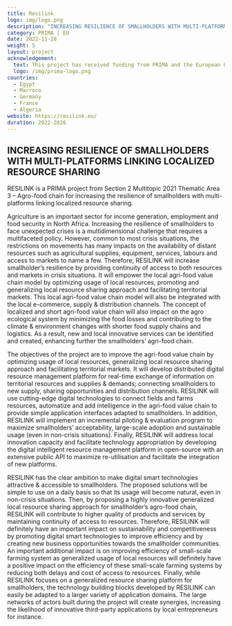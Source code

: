 ```yaml
---
title: Resilink
logo: img/logo.png
description: "INCREASING RESILIENCE OF SMALLHOLDERS WITH MULTI-PLATFORMS LINKING LOCALIZED RESOURCE SHARING"
category: PRIMA | EU
date: 2022-11-28
weight: 5
layout: project
acknowledgement:
  text: This project has received funding from PRIMA and the European Union’s Horizon Europe research and innovation programme.
  logo: /img/prima-logo.png
countries:
  - Egypt
  - Marroco
  - Germany
  - France
  - Algeria
website: https://resilink.eu/
duration: 2022-2026
---
```



## INCREASING RESILIENCE OF SMALLHOLDERS WITH MULTI-PLATFORMS LINKING LOCALIZED RESOURCE SHARING

RESILINK is a PRIMA project from Section 2 Multitopic 2021 Thematic Area 3 – Agro-food chain for increasing the resilience of smallholders with multi-platforms linking localized resource sharing.

Agriculture is an important sector for income generation, employment and food security in North Africa. Increasing the resilience of smallholders to face unexpected crises is a multidimensional challenge that requires a multifaceted policy. However, common to most crisis situations, the restrictions on movements has many impacts on the availability of distant resources such as agricultural supplies, equipment, services, labours and access to markets to name a few. Therefore, RESILINK will increase smallholder’s resilience by providing continuity of access to both resources and markets in crisis situations. It will empower the local agri-food value chain model by optimizing usage of local resources, promoting and generalizing local resource sharing approach and facilitating territorial markets. This local agri-food value chain model will also be integrated with the local e-commerce, supply & distribution channels. The concept of localized and short agri-food value chain will also impact on the agro ecological system by minimizing the food losses and contributing to the climate & environment changes with shorter food supply chains and logistics. As a result, new and local innovative services can be identified and created, enhancing further the smallholders’ agri-food chain.

The objectives of the project are to improve the agri-food value chain by optimizing usage of local resources, generalizing local resource sharing approach and facilitating territorial markets. It will develop distributed digital resource management platform for real-time exchange of information on territorial resources and supplies & demands; connecting smallholders to new supply, sharing opportunities and distribution channels. RESILINK will use cutting-edge digital technologies to connect fields and farms resources, automatize and add intelligence in the agri-food value chain to provide simple application interfaces adapted to smallholders. In addition, RESILINK will implement an incremental piloting & evaluation program to maximize smallholders’ acceptability, large-scale adoption and sustainable usage (even in non-crisis situations). Finally, RESILINK will address local innovation capacity and facilitate technology appropriation by developing the digital intelligent resource management platform in open-source with an extensive public API to maximize re-utilisation and facilitate the integration of new platforms.

RESILINK has the clear ambition to make digital smart technologies attractive & accessible to smallholders. The proposed solutions will be simple to use on a daily basis so that its usage will become natural, even in non-crisis situations. Then, by proposing a highly innovative generalized local resource sharing approach for smallholder’s agro-food chain, RESILINK will contribute to higher quality of products and services by maintaining continuity of access to resources. Therefore, RESILINK will definitely have an important impact on sustainability and competitiveness by promoting digital smart technologies to improve efficiency and by creating new business opportunities towards the smallholder communities. An important additional impact is on improving efficiency of small-scale farming system as generalized usage of local resources will definitely have a positive impact on the efficiency of these small-scale farming systems by reducing both delays and cost of access to resources. Finally, while RESILINK focuses on a generalized resource sharing platform for smallholders, the technology building blocks developed by RESILINK can easily be adapted to a larger variety of application domains. The large networks of actors built during the project will create synergies, increasing the likelihood of innovative third-party applications by local entrepreneurs for instance.



